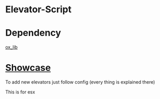 # Elevator-Script
# Dependency 
[ox_lib](https://github.com/overextended/ox_lib)

# [Showcase](https://streamable.com/z0een6)

To add new elevators just follow config (every thing is explained there)

This is for esx
